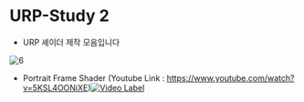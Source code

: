 # URP-Study 2

- URP 셰이더 제작 모음입니다

![6](https://github.com/user-attachments/assets/4ad5adcb-bbd3-4310-bf4c-8ac970e81b36)

- Portrait Frame Shader (Youtube Link : https://www.youtube.com/watch?v=5KSL4OONiXE)[![Video Label](https://github.com/user-attachments/assets/85e61970-2a2f-48af-ad7d-d57d9ba18c1b)](https://www.youtube.com/watch?v=5KSL4OONiXE)
